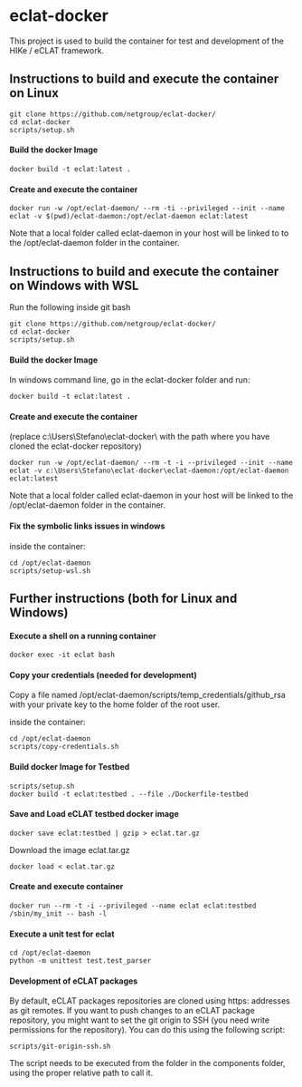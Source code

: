 # eclat-docker

This project is used to build the container for test and development of the HIKe / eCLAT framework.

## Instructions to build and execute the container on Linux

```shell
git clone https://github.com/netgroup/eclat-docker/
cd eclat-docker
scripts/setup.sh
```
#### Build the docker Image

```shell
docker build -t eclat:latest .
```
#### Create and execute the container

```shell
docker run -w /opt/eclat-daemon/ --rm -ti --privileged --init --name eclat -v $(pwd)/eclat-daemon:/opt/eclat-daemon eclat:latest
```

Note that a local folder called eclat-daemon in your host will be linked to to the /opt/eclat-daemon folder in the container.

## Instructions to build and execute the container on Windows with WSL

Run the following inside git bash

```shell
git clone https://github.com/netgroup/eclat-docker/
cd eclat-docker
scripts/setup.sh
```
#### Build the docker Image

In windows command line, go in the eclat-docker folder and run:
```shell
docker build -t eclat:latest .
```

#### Create and execute the container
(replace c:\Users\Stefano\eclat-docker\ with the path where you have cloned the eclat-docker repository)

```shell
docker run -w /opt/eclat-daemon/ --rm -t -i --privileged --init --name eclat -v c:\Users\Stefano\eclat-docker\eclat-daemon:/opt/eclat-daemon eclat:latest
```

Note that a local folder called eclat-daemon in your host will be linked to the /opt/eclat-daemon folder in the container.

#### Fix the symbolic links issues in windows

inside the container:

```shell
cd /opt/eclat-daemon
scripts/setup-wsl.sh
```

## Further instructions (both for Linux and Windows)

#### Execute a shell on a running container

```shell
docker exec -it eclat bash
```
#### Copy your credentials (needed for development)

Copy a file named /opt/eclat-daemon/scripts/temp_credentials/github_rsa with your private key to the home folder of the root user.

inside the container:

```shell
cd /opt/eclat-daemon
scripts/copy-credentials.sh
```

#### Build docker Image for Testbed

```shell
scripts/setup.sh
docker build -t eclat:testbed . --file ./Dockerfile-testbed
```

#### Save and Load eCLAT testbed docker image

```shell
docker save eclat:testbed | gzip > eclat.tar.gz
```

Download the image eclat.tar.gz

```shell
docker load < eclat.tar.gz
```

#### Create and execute container

```shell
docker run --rm -t -i --privileged --name eclat eclat:testbed  /sbin/my_init -- bash -l 
```
#### Execute a unit test for eclat

```shell
cd /opt/eclat-daemon
python -m unittest test.test_parser
```

#### Development of eCLAT packages

By default, eCLAT packages repositories are cloned using https: addresses as git remotes. If you want to push changes to an eCLAT package repository, you might want to set the git origin to SSH (you need write permissions for the repository). You can do this using the following script:

```
scripts/git-origin-ssh.sh
```

The script needs to be executed from the folder in the components folder, using the proper relative path to call it.

